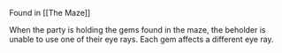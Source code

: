 Found in [[The Maze]]

When the party is holding the gems found in the maze, the beholder is unable to use one of their eye rays. Each gem affects a different eye ray.
